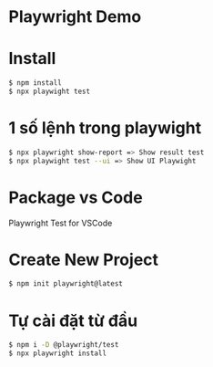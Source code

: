 
# Playwright Demo

# Install
``` bash
$ npm install
$ npx playwight test
```

# 1 số lệnh trong playwight
``` bash
$ npx playwright show-report => Show result test
$ npx playwight test --ui => Show UI Playwight
```

# Package vs Code
Playwright Test for VSCode

# Create New Project
``` bash
$ npm init playwright@latest
```
# Tự cài đặt từ đầu
``` bash
$ npm i -D @playwright/test
$ npx playwright install
```
